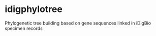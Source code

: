 # idigphylotree
Phylogenetic tree building based on gene sequences linked in iDigBio specimen records
